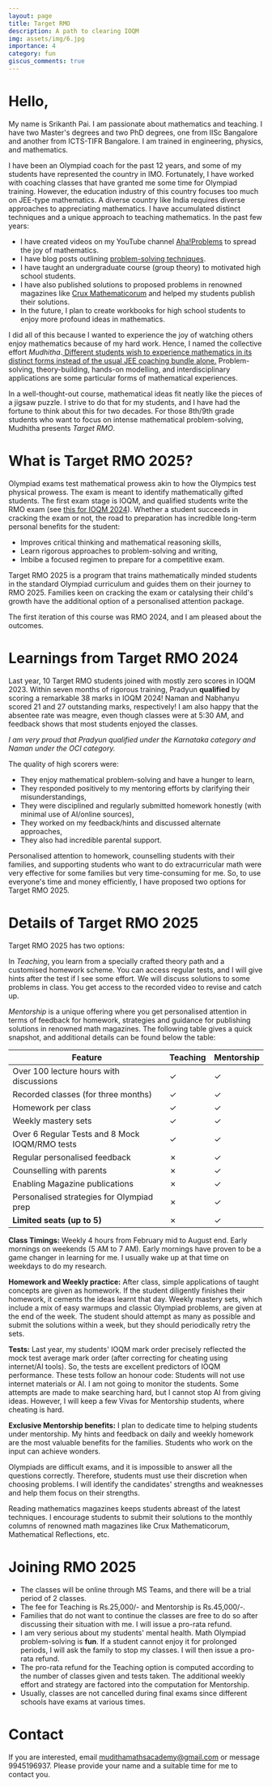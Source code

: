 ```yaml
---
layout: page
title: Target RMO
description: A path to clearing IOQM
img: assets/img/6.jpg
importance: 4
category: fun
giscus_comments: true
---
```


# Hello,

My name is Srikanth Pai. I am passionate about mathematics and teaching. I have two Master's degrees and two PhD degrees, one from IISc Bangalore and another from ICTS-TIFR Bangalore. I am trained in engineering, physics, and mathematics.

I have been an Olympiad coach for the past 12 years, and some of my students have represented the country in IMO. Fortunately, I have worked with coaching classes that have granted me some time for Olympiad training. However, the education industry of this country focuses too much on JEE-type mathematics. A diverse country like India requires diverse approaches to appreciating mathematics. I have accumulated distinct techniques and a unique approach to teaching mathematics. In the past few years:

- I have created videos on my YouTube channel [Aha!Problems](https://www.youtube.com/channel/UCte6PsCjmIJXqVOgSEmO_vg) to spread the joy of mathematics.
- I have blog posts outlining [problem-solving techniques](https://srikanthbpai.github.io/blog/2024/Perfect-square-Olympiad/).
- I have taught an undergraduate course (group theory) to motivated high school students.
- I have also published solutions to proposed problems in renowned magazines like [Crux Mathematicorum](https://cms.math.ca/publications/crux/) and helped my students publish their solutions.
- In the future, I plan to create workbooks for high school students to enjoy more profound ideas in mathematics.

I did all of this because I wanted to experience the joy of watching others enjoy mathematics because of my hard work. Hence, I named the collective effort _Mudhitha_.<u> Different students wish to experience mathematics in its distinct forms instead of the usual JEE coaching bundle alone.</u> Problem-solving, theory-building, hands-on modelling, and interdisciplinary applications are some particular forms of mathematical experiences.

In a well-thought-out course, mathematical ideas fit neatly like the pieces of a jigsaw puzzle. I strive to do that for my students, and I have had the fortune to think about this for two decades. For those 8th/9th grade students who want to focus on intense mathematical problem-solving, Mudhitha presents _Target RMO_.

# What is Target RMO 2025?

Olympiad exams test mathematical prowess akin to how the Olympics test physical prowess. The exam is meant to identify mathematically gifted students. The first exam stage is IOQM, and qualified students write the RMO exam (see [this for IOQM 2024](https://olympiads.hbcse.tifr.res.in/about-olympiads/stages/mathematical-olympiad/)). Whether a student succeeds in cracking the exam or not, the road to preparation has incredible long-term personal benefits for the student:

- Improves critical thinking and mathematical reasoning skills,
- Learn rigorous approaches to problem-solving and writing,
- Imbibe a focused regimen to prepare for a competitive exam.

Target RMO 2025 is a program that trains mathematically minded students in the standard Olympiad curriculum and guides them on their journey to RMO 2025. Families keen on cracking the exam or catalysing their child's growth have the additional option of a personalised attention package.

The first iteration of this course was RMO 2024, and I am pleased about the outcomes.

# Learnings from Target RMO 2024

Last year, 10 Target RMO students joined with mostly zero scores in IOQM 2023. Within seven months of rigorous training, Pradyun **qualified** by scoring a remarkable 38 marks in IOQM 2024! Naman and Nabhanyu scored 21 and 27 outstanding marks, respectively! I am also happy that the absentee rate was meagre, even though classes were at 5:30 AM, and feedback shows that most students enjoyed the classes.

_I am very proud that Pradyun qualified under the Karnataka category and Naman under the OCI category._

The quality of high scorers were:

- They enjoy mathematical problem-solving and have a hunger to learn,
- They responded positively to my mentoring efforts by clarifying their misunderstandings,
- They were disciplined and regularly submitted homework honestly (with minimal use of AI/online sources),
- They worked on my feedback/hints and discussed alternate approaches,
- They also had incredible parental support.

Personalised attention to homework, counselling students with their families, and supporting students who want to do extracurricular math were very effective for some families but very time-consuming for me. So, to use everyone's time and money efficiently, I have proposed two options for Target RMO 2025.

# Details of Target RMO 2025

Target RMO 2025 has two options:

In _Teaching_, you learn from a specially crafted theory path and a customised homework scheme. You can access regular tests, and I will give hints after the test if I see some effort. We will discuss solutions to some problems in class. You get access to the recorded video to revise and catch up.

_Mentorship_ is a unique offering where you get personalised attention in terms of feedback for homework, strategies and guidance for publishing solutions in renowned math magazines. The following table gives a quick snapshot, and additional details can be found below the table:

| Feature                                        | Teaching | Mentorship |
| ---------------------------------------------- | -------- | ---------- |
| Over 100 lecture hours with discussions        | ✓        | ✓          |
| Recorded classes (for three months)            | ✓        | ✓          |
| Homework per class                             | ✓        | ✓          |
| Weekly mastery sets                            | ✓        | ✓          |
| Over 6 Regular Tests and 8 Mock IOQM/RMO tests | ✓        | ✓          |
| Regular personalised feedback                  | ✗        | ✓          |
| Counselling with parents                       | ✗        | ✓          |
| Enabling Magazine publications                 | ✗        | ✓          |
| Personalised strategies for Olympiad prep      | ✗        | ✓          |
| **Limited seats** **(up to 5)**                | ✗        | ✓          |

**Class Timings:** Weekly 4 hours from February mid to August end. Early mornings on weekends (5 AM to 7 AM). Early mornings have proven to be a game changer in learning for me. I usually wake up at that time on weekdays to do my research.

**Homework and Weekly practice:** After class, simple applications of taught concepts are given as homework. If the student diligently finishes their homework, it cements the ideas learnt that day. Weekly mastery sets, which include a mix of easy warmups and classic Olympiad problems, are given at the end of the week. The student should attempt as many as possible and submit the solutions within a week, but they should periodically retry the sets.

**Tests:** Last year, my students' IOQM mark order precisely reflected the mock test average mark order (after correcting for cheating using internet/AI tools). So, the tests are excellent predictors of IOQM performance. These tests follow an honour code: Students will not use internet materials or AI. I am not going to monitor the students. Some attempts are made to make searching hard, but I cannot stop AI from giving ideas. However, I will keep a few Vivas for Mentorship students, where cheating is hard.

**Exclusive Mentorship benefits:** I plan to dedicate time to helping students under mentorship. My hints and feedback on daily and weekly homework are the most valuable benefits for the families. Students who work on the input can achieve wonders.

Olympiads are difficult exams, and it is impossible to answer all the questions correctly. Therefore, students must use their discretion when choosing problems. I will identify the candidates' strengths and weaknesses and help them focus on their strengths.

Reading mathematics magazines keeps students abreast of the latest techniques. I encourage students to submit their solutions to the monthly columns of renowned math magazines like Crux Mathematicorum, Mathematical Reflections, etc.

# Joining RMO 2025

- The classes will be online through MS Teams, and there will be a trial period of 2 classes.
- The fee for Teaching is Rs.25,000/- and Mentorship is Rs.45,000/-.
- Families that do not want to continue the classes are free to do so after discussing their situation with me. I will issue a pro-rata refund.
- I am very serious about my students' mental health. Math Olympiad problem-solving is **fun**. If a student cannot enjoy it for prolonged periods, I will ask the family to stop my classes. I will then issue a pro-rata refund.
- The pro-rata refund for the Teaching option is computed according to the number of classes given and tests taken. The additional weekly effort and strategy are factored into the computation for Mentorship.
- Usually, classes are not cancelled during final exams since different schools have exams at various times.

# Contact

If you are interested, email mudithamathsacademy@gmail.com or message 9945196937. Please provide your name and a suitable time for me to contact you.
